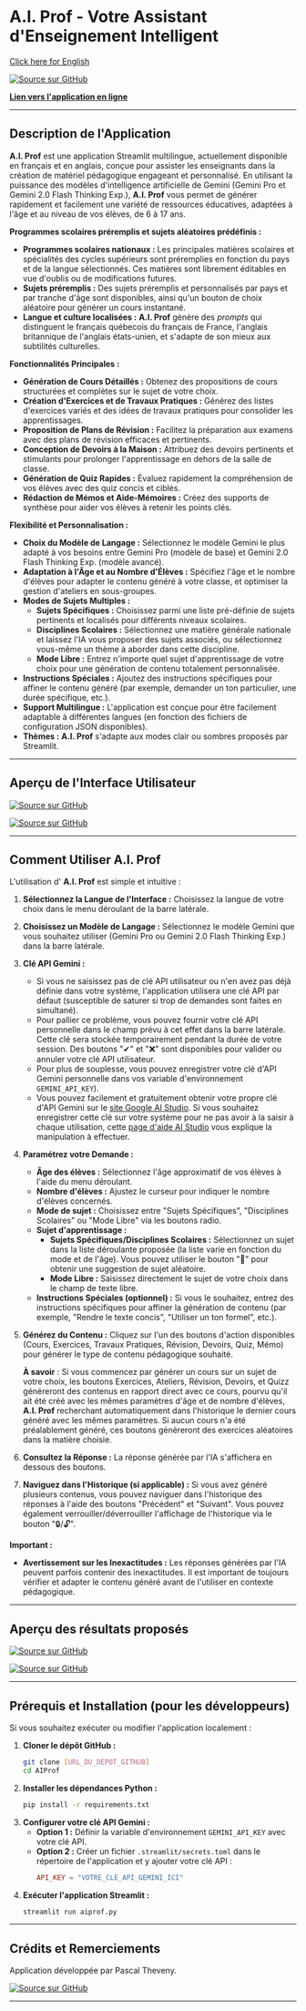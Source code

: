 # A.I. Prof - Votre Assistant d'Enseignement Intelligent

[Click here for English](README_EN.md)


[![Source sur GitHub](pics/aiprof01.png)](https://aiprof-pasthev.streamlit.app/)

**[Lien vers l'application en ligne](https://aiprof-pasthev.streamlit.app/)**

---

## Description de l'Application

**A.I. Prof** est une application Streamlit multilingue, actuellement disponible en français et en anglais, conçue pour assister les enseignants dans la création de matériel pédagogique engageant et personnalisé.  En utilisant la puissance des modèles d'intelligence artificielle de Gemini (Gemini Pro et Gemini 2.0 Flash Thinking Exp.),  **A.I. Prof** vous permet de générer rapidement et facilement une variété de ressources éducatives, adaptées à l'âge et au niveau de vos élèves, de 6 à 17 ans.

**Programmes scolaires préremplis et sujets aléatoires prédéfinis :**

*   **Programmes scolaires nationaux :** Les principales matières scolaires et spécialités des cycles supérieurs sont préremplies en fonction du pays et de la langue sélectionnés. Ces matières sont librement éditables en vue d'oublis ou de modifications futures.
*   **Sujets préremplis :** Des sujets préremplis et personnalisés par pays et par tranche d'âge sont disponibles, ainsi qu'un bouton de choix aléatoire pour générer un cours instantané.
*   **Langue et culture localisées :**  **A.I. Prof** génère des *prompts* qui distinguent le français québecois du français de France, l'anglais britannique de l'anglais états-unien, et s'adapte de son mieux aux subtilités culturelles.

**Fonctionnalités Principales :**

*   **Génération de Cours Détaillés :** Obtenez des propositions de cours structurées et complètes sur le sujet de votre choix.
*   **Création d'Exercices et de Travaux Pratiques :**  Générez des listes d'exercices variés et des idées de travaux pratiques pour consolider les apprentissages.
*   **Proposition de Plans de Révision :** Facilitez la préparation aux examens avec des plans de révision efficaces et pertinents.
*   **Conception de Devoirs à la Maison :**  Attribuez des devoirs pertinents et stimulants pour prolonger l'apprentissage en dehors de la salle de classe.
*   **Génération de Quiz Rapides :** Évaluez rapidement la compréhension de vos élèves avec des quiz concis et ciblés.
*   **Rédaction de Mémos et Aide-Mémoires :**  Créez des supports de synthèse pour aider vos élèves à retenir les points clés.

**Flexibilité et Personnalisation :**

*   **Choix du Modèle de Langage :** Sélectionnez le modèle Gemini le plus adapté à vos besoins entre Gemini Pro (modèle de base) et Gemini 2.0 Flash Thinking Exp. (modèle avancé).
*   **Adaptation à l'Âge et au Nombre d'Élèves :**  Spécifiez l'âge et le nombre d'élèves pour adapter le contenu généré à votre classe, et optimiser la gestion d'ateliers en sous-groupes.
*   **Modes de Sujets Multiples :**
    *   **Sujets Spécifiques :** Choisissez parmi une liste pré-définie de sujets pertinents et localisés pour différents niveaux scolaires.
    *   **Disciplines Scolaires :** Sélectionnez une matière générale nationale et laissez l'IA vous proposer des sujets associés, ou sélectionnez vous-même un thème à aborder dans cette discipline.
    *   **Mode Libre :**  Entrez n'importe quel sujet d'apprentissage de votre choix pour une génération de contenu totalement personnalisée.
*   **Instructions Spéciales :**  Ajoutez des instructions spécifiques pour affiner le contenu généré (par exemple, demander un ton particulier, une durée spécifique, etc.).
*   **Support Multilingue :** L'application est conçue pour être facilement adaptable à différentes langues (en fonction des fichiers de configuration JSON disponibles).
*   **Thèmes :**  **A.I. Prof** s'adapte aux modes clair ou sombres proposés par Streamlit.

---

## Aperçu de l'Interface Utilisateur


[![Source sur GitHub](screenshots/aiprof_screenshot_02.jpg)](https://aiprof-pasthev.streamlit.app/)

[![Source sur GitHub](screenshots/aiprof_screenshot_01.jpg)](https://aiprof-pasthev.streamlit.app/)


---

## Comment Utiliser A.I. Prof

L'utilisation d' **A.I. Prof** est simple et intuitive :

1.  **Sélectionnez la Langue de l'Interface :**  Choisissez la langue de votre choix dans le menu déroulant de la barre latérale.
2.  **Choisissez un Modèle de Langage :**  Sélectionnez le modèle Gemini que vous souhaitez utiliser (Gemini Pro ou Gemini 2.0 Flash Thinking Exp.) dans la barre latérale.
3.  **Clé API Gemini :**
    *   Si vous ne saisissez pas de clé API utilisateur ou n'en avez pas déjà définie dans votre système, l'application utilisera une clé API par défaut (susceptible de saturer si trop de demandes sont faites en simultané).
    *   Pour pallier ce problème, vous pouvez fournir votre clé API personnelle dans le champ prévu à cet effet dans la barre latérale. Cette clé sera stockée temporairement pendant la durée de votre session. Des boutons "✔" et "❌" sont disponibles pour valider ou annuler votre clé API utilisateur.
    *   Pour plus de souplesse, vous pouvez enregistrer votre clé d'API Gemini personnelle dans vos variable d'environnement `GEMINI_API_KEY`).
    *   Vous pouvez facilement et gratuitement obtenir votre propre clé d'API Gemini sur le [site Google AI Studio](https://aistudio.google.com/app/apikey). Si vous souhaitez enregistrer cette clé sur votre système pour ne pas avoir à la saisir à chaque utilisation, cette [page d'aide AI Studio](https://ai.google.dev/gemini-api/docs/api-key) vous explique la manipulation à effectuer.
4.  **Paramétrez votre Demande :**
    *   **Âge des élèves :**  Sélectionnez l'âge approximatif de vos élèves à l'aide du menu déroulant.
    *   **Nombre d'élèves :** Ajustez le curseur pour indiquer le nombre d'élèves concernés.
    *   **Mode de sujet :** Choisissez entre "Sujets Spécifiques", "Disciplines Scolaires" ou "Mode Libre" via les boutons radio.
    *   **Sujet d'apprentissage :**
        *   **Sujets Spécifiques/Disciplines Scolaires :** Sélectionnez un sujet dans la liste déroulante proposée (la liste varie en fonction du mode et de l'âge). Vous pouvez utiliser le bouton "🎲" pour obtenir une suggestion de sujet aléatoire.
        *   **Mode Libre :** Saisissez directement le sujet de votre choix dans le champ de texte libre.
    *   **Instructions Spéciales (optionnel) :** Si vous le souhaitez, entrez des instructions spécifiques pour affiner la génération de contenu (par exemple, "Rendre le texte concis", "Utiliser un ton formel", etc.).
5.  **Générez du Contenu :** Cliquez sur l'un des boutons d'action disponibles (Cours, Exercices, Travaux Pratiques, Révision, Devoirs, Quiz, Mémo) pour générer le type de contenu pédagogique souhaité. 
    
	**À savoir** : Si vous commencez par générer un cours sur un sujet de votre choix, les boutons Exercices, Ateliers, Révision, Devoirs, et Quizz généreront des contenus en rapport direct avec ce cours, pourvu qu'il ait été créé avec les mêmes paramètres d'âge et de nombre d'élèves, **A.I. Prof** recherchant automatiquement dans l'historique le dernier cours généré avec les mêmes paramètres. Si aucun cours n'a été préalablement généré, ces boutons génèreront des exercices aléatoires dans la matière choisie.
6.  **Consultez la Réponse :**  La réponse générée par l'IA s'affichera en dessous des boutons.
7.  **Naviguez dans l'Historique (si applicable) :** Si vous avez généré plusieurs contenus, vous pouvez naviguer dans l'historique des réponses à l'aide des boutons "Précédent" et "Suivant". Vous pouvez également verrouiller/déverrouiller l'affichage de l'historique via le bouton "🔒/🔓".

**Important :**

*   **Avertissement sur les Inexactitudes :**  Les réponses générées par l'IA peuvent parfois contenir des inexactitudes. Il est important de toujours vérifier et adapter le contenu généré avant de l'utiliser en contexte pédagogique.

---

## Aperçu des résultats proposés


[![Source sur GitHub](screenshots/aiprof_screenshot_03.jpg)](https://aiprof-pasthev.streamlit.app/)

[![Source sur GitHub](screenshots/aiprof_screenshot_04.jpg)](https://aiprof-pasthev.streamlit.app/)


---

## Prérequis et Installation (pour les développeurs)

Si vous souhaitez exécuter ou modifier l'application localement :

1.  **Cloner le dépôt GitHub :**
    ```bash
    git clone [URL_DU_DEPOT_GITHUB]
    cd AIProf
    ```
2.  **Installer les dépendances Python :**
    ```bash
    pip install -r requirements.txt
    ```
3.  **Configurer votre clé API Gemini :**
    *   **Option 1 :** Définir la variable d'environnement `GEMINI_API_KEY` avec votre clé API.
    *   **Option 2 :** Créer un fichier `.streamlit/secrets.toml` dans le répertoire de l'application et y ajouter votre clé API :
        ```toml
        API_KEY = "VOTRE_CLE_API_GEMINI_ICI"
        ```
4.  **Exécuter l'application Streamlit :**
    ```bash
    streamlit run aiprof.py
    ```

---

## Crédits et Remerciements

Application développée par Pascal Theveny.

[![Source sur GitHub](pics/aiprof02.png)](https://github.com/pasthev/AIProf)

---

